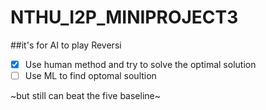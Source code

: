 # NTHU_I2P_MINIPROJECT3
##it's for AI to play Reversi
- [x] Use human method and try to solve the optimal solution 
- [ ] Use ML to find optomal soultion

~but still can beat the five baseline~
